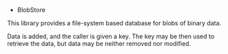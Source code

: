 * BlobStore

This library provides a file-system based database for blobs of binary data.

Data is added, and the caller is given a key. The key may be then used to retrieve the
data, but data may be neither removed nor modified.
